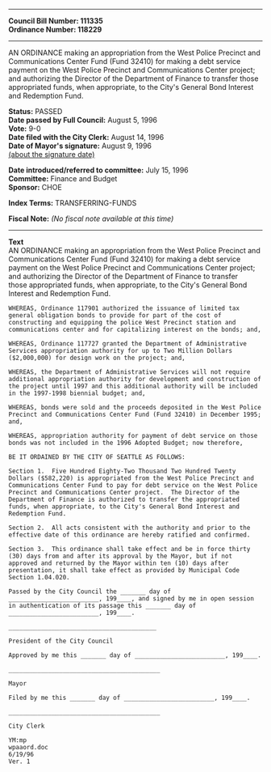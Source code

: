 * * * * *  
  
**Council Bill Number: [](#h0)[](#h2)111335**   
**Ordinance Number: 118229**  
  
* * * * *  
  
AN ORDINANCE making an appropriation from the West Police Precinct and Communications Center Fund (Fund 32410) for making a debt service payment on the West Police Precinct and Communications Center project; and authorizing the Director of the Department of Finance to transfer those appropriated funds, when appropriate, to the City's General Bond Interest and Redemption Fund.  
  
**Status:** PASSED   
**Date passed by Full Council:** August 5, 1996   
**Vote:** 9-0   
**Date filed with the City Clerk:** August 14, 1996   
**Date of Mayor's signature:** August 9, 1996   
[(about the signature date)](/~public/approvaldate.htm)   
  
  
**Date introduced/referred to committee:** July 15, 1996   
**Committee:** Finance and Budget   
**Sponsor:** CHOE   
  
**Index Terms:** TRANSFERRING-FUNDS  
  
**Fiscal Note:** *(No fiscal note available at this time)*  
  
* * * * *  
  
**Text**  
    AN ORDINANCE making an appropriation from the West Police Precinct and  
    Communications Center Fund (Fund 32410) for making a debt service  
    payment on the West Police Precinct and Communications Center project;  
    and authorizing the Director of the Department of Finance to transfer  
    those appropriated funds, when appropriate, to the City's General Bond  
    Interest and Redemption Fund.  
  
    WHEREAS, Ordinance 117901 authorized the issuance of limited tax  
    general obligation bonds to provide for part of the cost of  
    constructing and equipping the police West Precinct station and  
    communications center and for capitalizing interest on the bonds; and,  
  
    WHEREAS, Ordinance 117727 granted the Department of Administrative  
    Services appropriation authority for up to Two Million Dollars  
    ($2,000,000) for design work on the project; and,  
  
    WHEREAS, the Department of Administrative Services will not require  
    additional appropriation authority for development and construction of  
    the project until 1997 and this additional authority will be included  
    in the 1997-1998 biennial budget; and,  
  
    WHEREAS, bonds were sold and the proceeds deposited in the West Police  
    Precinct and Communications Center Fund (Fund 32410) in December 1995;  
    and,  
  
    WHEREAS, appropriation authority for payment of debt service on those  
    bonds was not included in the 1996 Adopted Budget; now therefore,  
  
    BE IT ORDAINED BY THE CITY OF SEATTLE AS FOLLOWS:  
  
    Section 1.  Five Hundred Eighty-Two Thousand Two Hundred Twenty  
    Dollars ($582,220) is appropriated from the West Police Precinct and  
    Communications Center Fund to pay for debt service on the West Police  
    Precinct and Communications Center project.  The Director of the  
    Department of Finance is authorized to transfer the appropriated  
    funds, when appropriate, to the City's General Bond Interest and  
    Redemption Fund.  
  
    Section 2.  All acts consistent with the authority and prior to the  
    effective date of this ordinance are hereby ratified and confirmed.  
  
    Section 3.  This ordinance shall take effect and be in force thirty  
    (30) days from and after its approval by the Mayor, but if not  
    approved and returned by the Mayor within ten (10) days after  
    presentation, it shall take effect as provided by Municipal Code  
    Section 1.04.020.  
  
    Passed by the City Council the _______ day of  
    _________________________, 199____, and signed by me in open session  
    in authentication of its passage this _______ day of  
    _________________________, 199____.  
  
    _________________________________________  
  
    President of the City Council  
  
    Approved by me this _______ day of _________________________, 199____.  
  
    __________________________________________  
  
    Mayor  
  
    Filed by me this _______ day of _________________________, 199____.  
  
    __________________________________________  
  
    City Clerk  
  
    YM:mp  
    wpaaord.doc  
    6/19/96  
    Ver. 1  
